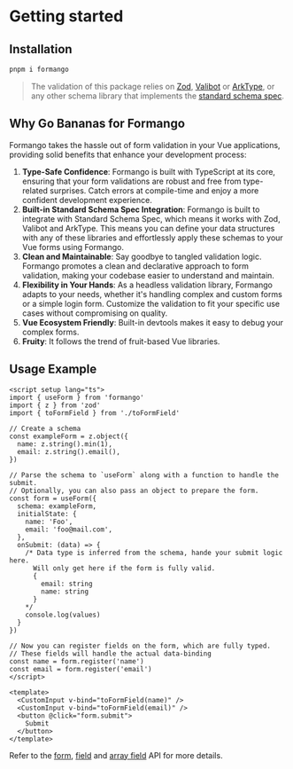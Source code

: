 # Getting started

## Installation


```bash
pnpm i formango
```

> The validation of this package relies on [Zod](https://zod.dev/), [Valibot](https://valibot.dev/) or [ArkType](https://arktype.io/), or any other schema library that implements the [standard schema spec](https://github.com/standard-schema/standard-schema).

## Why Go Bananas for Formango

Formango takes the hassle out of form validation in your Vue applications, providing solid benefits that enhance your development process:
1. <b>Type-Safe Confidence</b>: Formango is built with TypeScript at its core, ensuring that your form validations are robust and free from type-related surprises. Catch errors at compile-time and enjoy a more confident development experience.
2. <b>Built-in Standard Schema Spec Integration</b>: Formango is built to integrate with Standard Schema Spec, which means it works with Zod, Valibot and ArkType. This means you can define your data structures with any of these libraries and effortlessly apply these schemas to your Vue forms using Formango.
3. <b>Clean and Maintainable</b>: Say goodbye to tangled validation logic. Formango promotes a clean and declarative approach to form validation, making your codebase easier to understand and maintain.
4. <b>Flexibility in Your Hands</b>: As a headless validation library, Formango adapts to your needs, whether it's handling complex and custom forms or a simple login form. Customize the validation to fit your specific use cases without compromising on quality.
5. <b>Vue Ecosystem Friendly</b>: Built-in devtools makes it easy to debug your complex forms.
6. <b>Fruity</b>: It follows the trend of fruit-based Vue libraries.


## Usage Example

```vue
<script setup lang="ts">
import { useForm } from 'formango'
import { z } from 'zod'
import { toFormField } from './toFormField'

// Create a schema
const exampleForm = z.object({
  name: z.string().min(1),
  email: z.string().email(),
})

// Parse the schema to `useForm` along with a function to handle the submit.
// Optionally, you can also pass an object to prepare the form.
const form = useForm({
  schema: exampleForm,
  initialState: {
    name: 'Foo',
    email: 'foo@mail.com',
  },
  onSubmit: (data) => {
    /* Data type is inferred from the schema, hande your submit logic here.
      Will only get here if the form is fully valid.
      {
        email: string
        name: string
      }
    */
    console.log(values)
  }
})

// Now you can register fields on the form, which are fully typed.
// These fields will handle the actual data-binding
const name = form.register('name')
const email = form.register('email')
</script>

<template>
  <CustomInput v-bind="toFormField(name)" />
  <CustomInput v-bind="toFormField(email)" />
  <button @click="form.submit">
    Submit
  </button>
</template>
```

Refer to the [form](https://wisemen-digital.github.io/vue-formango/api/useForm), [field](https://wisemen-digital.github.io/vue-formango/api/field) and [array field](https://wisemen-digital.github.io/vue-formango/api/field-array) API for more details.